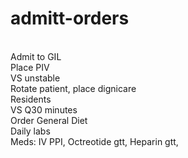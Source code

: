 # admitt-orders

<BR> Admit to GIL
<BR> Place PIV
<BR> VS unstable
<BR> Rotate patient, place dignicare
<BR> Residents 
<BR> VS Q30 minutes
<BR> Order General Diet
<BR> Daily labs
<BR> Meds: IV PPI, Octreotide gtt, Heparin gtt,     
  
